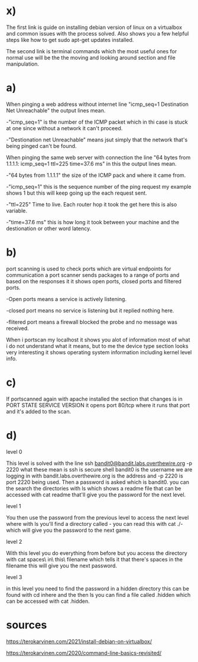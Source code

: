 # x)
The first link is guide on installing debian version of linux on a virtualbox and common issues with the process solved. Also shows you a few helpful steps like how to get sudo apt-get updates installed.

The second link is terminal commands which the most useful ones for normal use will be the the moving and looking around section and file manipulation.
# a)
When pinging a web address without internet line "icmp_seq=1 Destination Net Unreachable" the output lines mean.

-"icmp_seq=1" is the number of the ICMP packet which in thi case is stuck at one since without a network it can't proceed.

-"Destionation net Unreachable" means jsut simply that the network that's being pinged can't be found.

When pinging the same web server with connection the line "64 bytes from 1.1.1.1: icmp_seq=1 ttl=225 time=37.6 ms" in this the output lines mean.

-"64 bytes from 1.1.1.1" the size of the ICMP pack and where it came from.

-"icmp_seq=1" this is the sequence number of the ping request my example shows 1 but this will keep going up the each request sent.

-"ttl=225" Time to live. Each router hop it took the get here this is also variable.

-"time=37.6 ms" this is how long it took between your machine and the destionation or other word latency.

# b)
port scanning is used to check ports which are virtual endpoints for communication a port scanner sends packages to a range of ports and based on the responses it it shows open ports, closed ports and filtered ports.

-Open ports means a service is actively listening.

-closed port means no service is listening but it replied nothing here.

-flitered port means a firewall blocked the probe and no message was received.

When i portscan my localhost it shows you alot of information most of what i do not understand what it means, but to me the device
type section looks very interesting it shows operating system information including kernel level info.
# c)
If portscanned again with apache installed the section that changes is in PORT STATE SERVICE VERSION 
it opens port 80/tcp where it runs that port and it's added to the scan.
# d)

level 0

This level is solved with the line ssh bandit0@bandit.labs.overthewire.org -p 2220 what these mean is ssh is secure shell bandit0 is the username we are logging in with bandit.labs.overthewire.org is the address and -p 2220 is port 2220 being used. Then a password is asked which is bandit0. you can the search the directories with ls which shows a readme file that can be accessed with cat readme that'll give you the password for the next level.

level 1

You then use the password from the previous level to access the next level where with ls you'll find a directory called - you can read this with cat ./- which will give you the password to the next game.

level 2

With this level you do everything from before but you access the directory with cat spaces\ in\ this\ filename which tells it that there's spaces in the filename this will give you the next password.

level 3

in this level you need to find the password in a hidden directory this can be found with cd inhere and the then ls you can find a file called .hidden which can be accessed with cat .hidden.

# sources 
https://terokarvinen.com/2021/install-debian-on-virtualbox/

https://terokarvinen.com/2020/command-line-basics-revisited/
